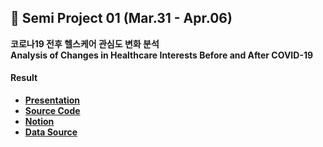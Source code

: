 ## 🌸 Semi Project 01 (Mar.31 - Apr.06)  
**코로나19 전후 헬스케어 관심도 변화 분석**    
**Analysis of Changes in Healthcare Interests Before and After COVID-19**    

#### Result
- [**Presentation**](https://github.com/SeungukJeong/LIKELION_AI_SCHOOL_5th/blob/main/Semi_Project_01/Semi_Proj_01_presentation.pdf)
- [**Source Code**](https://github.com/SeungukJeong/LIKELION_AI_SCHOOL_5th/tree/main/Semi_Project_01)
- [**Notion**](https://seunguk0214.notion.site/Semi-project-1-19-8935e9d014f14e248ea5a5c2a3e6decd)
- [**Data Source**](https://www.data.go.kr/data/15004104/openapi.do)
